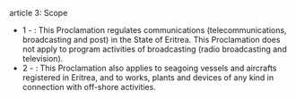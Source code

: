 article 3: Scope

<ul>
			<li>1 - : This Proclamation regulates communications (telecommunications, broadcasting and post) in the State of Eritrea. This Proclamation does not apply to program activities of broadcasting (radio broadcasting and television).<ul>
			</ul></li>			<li>2 - : This Proclamation also applies to seagoing vessels and aircrafts registered in Eritrea, and to works, plants and devices of any kind in connection with off-shore activities.<ul>
			</ul></li></ul>